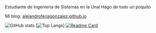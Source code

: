 Estudiante de Ingenieria de Sistemas en la Unal
Hago de todo un poquito

Mi blog: [alejandroferiagonzalez.github.io](https://alejandroferiagonzalez.github.io/)

![GitHub stats](https://github-readme-stats.vercel.app/api?username=AlejandroFeriaGonzalez&show_icons=true&theme=tokyonight)
[![Top Langs](https://github-readme-stats.vercel.app/api/top-langs/?username=AlejandroFeriaGonzalez&theme=tokyonight&hide=html)]
[![Readme Card](https://github-readme-stats.vercel.app/api/pin/?username=AlejandroFeriaGonzalez&repo=apuntado_pygame)](https://github.com/anuraghazra/github-readme-stats&theme=tokyonight)
<!---
AlejandroFeriaGonzalez/AlejandroFeriaGonzalez is a ✨ special ✨ repository because its `README.md` (this file) appears on your GitHub profile.
You can click the Preview link to take a look at your changes.
--->
